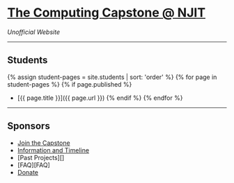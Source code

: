 # [The Computing Capstone @ NJIT](/home)
_Unofficial Website_

<!-- Clickable icons -->
<a href="http://github.com/ywcc-capstone"><i class="fab fa-github"></i></a>
<a href="https://njit.gg/capstone"><i class="fab fa-discord"></i></a>
<a href="https://www.youtube.com/@ywcc.capstone.fall22"><i class="fab fa-youtube"></i></a>

<hr />

## Students
{% assign student-pages = site.students | sort: 'order' %}
{% for page in student-pages %}
    {% if page.published %}
* [{{ page.title }}]({{ page.url }})
    {% endif %}
{% endfor %}

<hr /> 

## Sponsors 
* [Join the Capstone][SponsorJoinCapstone]
* [Information and Timeline][SponsorInfo]
* [Past Projects][]
* [FAQ][FAQ]
* [Donate][Donate]


[Students]: /students/
[StartHere]: /students/start_here
[OpenHouse]: /students/open_house
[ProjectTracks]: /students/project_tracks
[MidtermDemo]: /students/midterm_demo
[FinalShowcase]: /students/final_showcase
[SponsorJoinCapstone]: /sponsors/join
[SponsorInfo]: /sponsors/info
[SponsorFAQ]: /sponsors/faq
[Donate]: https://njit-connect.njit.edu/pages/capstone